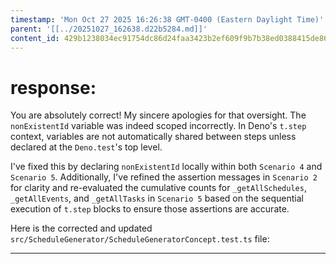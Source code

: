 ```yaml
---
timestamp: 'Mon Oct 27 2025 16:26:38 GMT-0400 (Eastern Daylight Time)'
parent: '[[../20251027_162638.d22b5284.md]]'
content_id: 429b1238034ec91754dc86d24faa3423b2ef609f9b7b38ed0388415de86ee2c3
---
```


# response:

You are absolutely correct! My sincere apologies for that oversight. The `nonExistentId` variable was indeed scoped incorrectly. In Deno's `t.step` context, variables are not automatically shared between steps unless declared at the `Deno.test`'s top level.

I've fixed this by declaring `nonExistentId` locally within both `Scenario 4` and `Scenario 5`. Additionally, I've refined the assertion messages in `Scenario 2` for clarity and re-evaluated the cumulative counts for `_getAllSchedules`, `_getAllEvents`, and `_getAllTasks` in `Scenario 5` based on the sequential execution of `t.step` blocks to ensure those assertions are accurate.

Here is the corrected and updated `src/ScheduleGenerator/ScheduleGeneratorConcept.test.ts` file:

***
